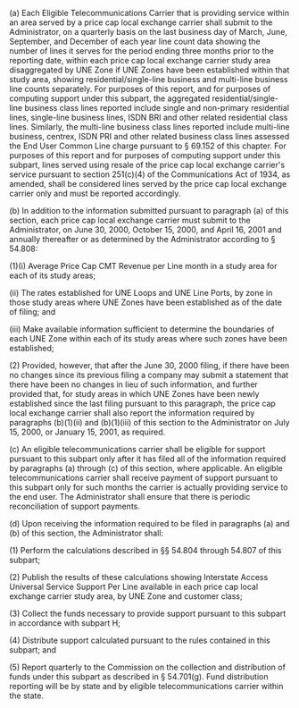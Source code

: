 (a) Each Eligible Telecommunications Carrier that is providing service within an area served by a price cap local exchange carrier shall submit to the Administrator, on a quarterly basis on the last business day of March, June, September, and December of each year line count data showing the number of lines it serves for the period ending three months prior to the reporting date, within each price cap local exchange carrier study area disaggregated by UNE Zone if UNE Zones have been established within that study area, showing residential/single-line business and multi-line business line counts separately. For purposes of this report, and for purposes of computing support under this subpart, the aggregated residential/single-line business class lines reported include single and non-primary residential lines, single-line business lines, ISDN BRI and other related residential class lines. Similarly, the multi-line business class lines reported include multi-line business, centrex, ISDN PRI and other related business class lines assessed the End User Common Line charge pursuant to § 69.152 of this chapter. For purposes of this report and for purposes of computing support under this subpart, lines served using resale of the price cap local exchange carrier's service pursuant to section 251(c)(4) of the Communications Act of 1934, as amended, shall be considered lines served by the price cap local exchange carrier only and must be reported accordingly.

(b) In addition to the information submitted pursuant to paragraph (a) of this section, each price cap local exchange carrier must submit to the Administrator, on June 30, 2000, October 15, 2000, and April 16, 2001 and annually thereafter or as determined by the Administrator according to § 54.808:

(1)(i) Average Price Cap CMT Revenue per Line month in a study area for each of its study areas;

(ii) The rates established for UNE Loops and UNE Line Ports, by zone in those study areas where UNE Zones have been established as of the date of filing; and

(iii) Make available information sufficient to determine the boundaries of each UNE Zone within each of its study areas where such zones have been established;

(2) Provided, however, that after the June 30, 2000 filing, if there have been no changes since its previous filing a company may submit a statement that there have been no changes in lieu of such information, and further provided that, for study areas in which UNE Zones have been newly established since the last filing pursuant to this paragraph, the price cap local exchange carrier shall also report the information required by paragraphs (b)(1)(ii) and (b)(1)(iii) of this section to the Administrator on July 15, 2000, or January 15, 2001, as required.

(c) An eligible telecommunications carrier shall be eligible for support pursuant to this subpart only after it has filed all of the information required by paragraphs (a) through (c) of this section, where applicable. An eligible telecommunications carrier shall receive payment of support pursuant to this subpart only for such months the carrier is actually providing service to the end user. The Administrator shall ensure that there is periodic reconciliation of support payments.

(d) Upon receiving the information required to be filed in paragraphs (a) and (b) of this section, the Administrator shall:

(1) Perform the calculations described in §§ 54.804 through 54.807 of this subpart;

(2) Publish the results of these calculations showing Interstate Access Universal Service Support Per Line available in each price cap local exchange carrier study area, by UNE Zone and customer class;

(3) Collect the funds necessary to provide support pursuant to this subpart in accordance with subpart H;

(4) Distribute support calculated pursuant to the rules contained in this subpart; and

(5) Report quarterly to the Commission on the collection and distribution of funds under this subpart as described in § 54.701(g). Fund distribution reporting will be by state and by eligible telecommunications carrier within the state.

